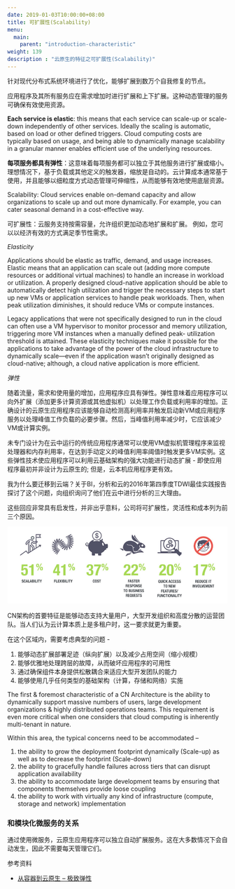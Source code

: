```yaml
---
date: 2019-01-03T10:00:00+08:00
title: 可扩展性(Scalability)
menu:
  main:
    parent: "introduction-characteristic"
weight: 139
description : "云原生的特征之可扩展性(Scalability)"
---
```




针对现代分布式系统环境进行了优化，能够扩展到数万个自我修复的节点。



应用程序及其所有服务应在需求增加时进行扩展和上下扩展。这种动态管理的服务可确保有效使用资源。

**Each service is elastic**: this means that each service can scale-up or scale-down independently of other services. Ideally the scaling is automatic, based on load or other defined triggers. Cloud computing costs are typically based on usage, and being able to dynamically manage scalability in a granular manner enables efficient use of the underlying resources.

**每项服务都具有弹性**：这意味着每项服务都可以独立于其他服务进行扩展或缩小。理想情况下，基于负载或其他定义的触发器，缩放是自动的。云计算成本通常基于使用，并且能够以细粒度方式动态管理可伸缩性，从而能够有效地使用底层资源。

Scalability: Cloud services enable on-demand capacity and allow organizations to scale up and
out more dynamically. For example, you can cater seasonal demand in a cost-effective way.

可扩展性：云服务支持按需容量，允许组织更加动态地扩展和扩展。 例如，您可以以经济有效的方式满足季节性需求。



*Elasticity*

Applications should be elastic as traffic, demand, and usage increases. Elastic means that an application can scale out (adding more compute resources or additional virtual machines) to handle an increase in workload or utilization. A properly designed cloud-native application should be able to automatically detect high utilization and trigger the necessary steps to start up new VMs or application services to handle peak workloads. Then, when peak utilization diminishes, it should reduce VMs or compute instances.

Legacy applications that were not specifically designed to run in the cloud can often use a VM hypervisor to monitor processor and memory utilization, triggering more VM instances when a manually defined peak- utilization threshold is attained. These elasticity techniques make it possible for the applications to take advantage of the power of the cloud infrastructure to dynamically scale—even if the application wasn’t originally designed as cloud-native; although, a cloud native application is more efficient.

*弹性*

随着流量，需求和使用量的增加，应用程序应具有弹性。弹性意味着应用程序可以向外扩展（添加更多计算资源或其他虚拟机）以处理工作负载或利用率的增加。正确设计的云原生应用程序应该能够自动检测高利用率并触发启动新VM或应用程序服务以处理峰值工作负载的必要步骤。然后，当峰值利用率减少时，它应该减少VM或计算实例。 

未专门设计为在云中运行的传统应用程序通常可以使用VM虚拟机管理程序来监视处理器和内存利用率，在达到手动定义的峰值利用率阈值时触发更多VM实例。这些弹性技术使应用程序可以利用云基础架构的强大功能进行动态扩展 - 即使应用程序最初并非设计为云原生的; 但是，云本机应用程序更有效。

我为什么要迁移到云端？关于BI，分析和云的2016年第四季度TDWI最佳实践报告探讨了这个问题，向组织询问了他们在云中进行分析的三大理由。



这些回应非常具有启发性，并非出乎意料，公司将可扩展性，灵活性和成本列为前三个原因。

![](images/reason-scalability.jpg)



CN架构的首要特征是能够动态支持大量用户，大型开发组织和高度分散的运营团队。当人们认为云计算本质上是多租户时，这一要求就更为重要。

在这个区域内，需要考虑典型的问题 -

1. 能够动态扩展部署足迹（纵向扩展）以及减少占用空间（缩小规模）
2. 能够优雅地处理跨层的故障，从而破坏应用程序的可用性
3. 通过确保组件本身提供松散耦合来适应大型开发团队的能力
4. 能够使用几乎任何类型的基础架构（计算，存储和网络）实施

The first & foremost characteristic of a CN Architecture is the ability to dynamically support massive numbers of users, large development organizations & highly distributed operations teams. This requirement is even more critical when one considers that cloud computing is inherently multi-tenant in nature.

Within this area, the typical concerns need to be accommodated –

1. the ability to grow the deployment footprint dynamically (Scale-up)  as well as to decrease the footprint (Scale-down)
2. the ability to gracefully handle failures across tiers that can disrupt application availability
3. the ability to accommodate large development teams by ensuring that components themselves provide loose coupling
4. the ability to work with virtually any kind of infrastructure (compute, storage and network) implementation



### 和模块化微服务的关系

通过使用微服务，云原生应用程序可以独立自动扩展服务。这在大多数情况下会自动发生，因此不需要每天管理它们。



参考资料

- [从容器到云原生 – 极致弹性](https://yq.aliyun.com/articles/679125)